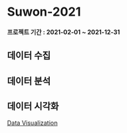 # Suwon-2021
#### 프로젝트 기간 : 2021-02-01 ~ 2021-12-31

## 데이터 수집

## 데이터 분석

## 데이터 시각화
[Data Visualization](https://github.com/juunho/Suwon-2021/tree/main/Data%20Visualization)
